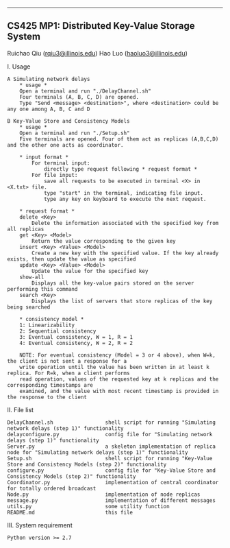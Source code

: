 -------------------------------------------------
 CS425 MP1: Distributed Key-Value Storage System
-------------------------------------------------

Ruichao Qiu (rqiu3@illinois.edu)
Hao Luo		(haoluo3@illinois.edu)

I. Usage 

	A Simulating network delays
		* usage *
		Open a terminal and run "./DelayChannel.sh"
		Four terminals (A, B, C, D) are opened.
		Type "Send <message> <destination>", where <destination> could be any one among A, B, C and D

	B Key-Value Store and Consistency Models
		* usage *
		Open a terminal and run "./Setup.sh"
		Five terminals are opened. Four of them act as replicas (A,B,C,D) and the other one acts as coordinator.
		
		* input format *
			For terminal input:
				directly type request following * request format *
			For file input:
				save all requests to be executed in terminal <X> in <X.txt> file.
				type "start" in the terminal, indicating file input.
				type any key on keyboard to execute the next request.

		* request format *
		delete <Key>
			Delete the information associated with the specified key from all replicas
		get <Key> <Model>
			Return the value corresponding to the given key
		insert <Key> <Value> <Model>
			Create a new key with the specified value. If the key already exists, then update the value as specified
		update <Key> <Value> <Model> 
			Update the value for the specified key
		show-all
			Displays all the key-value pairs stored on the server performing this command
		search <Key>
			Displays the list of servers that store replicas of the key being searched

		* consistency model *
		1: Linearizability
		2: Sequential consistency
		3: Eventual consistency, W = 1, R = 1
		4: Eventual consistency, W = 2, R = 2

		NOTE: For eventual consistency (Model = 3 or 4 above), when W=k, the client is not sent a response for a
		write operation until the value has been written in at least k replica. For R=k, when a client performs
		read operation, values of the requested key at k replicas and the corresponding timestamps are
		examined, and the value with most recent timestamp is provided in the response to the client


II. File list

	DelayChannel.sh 				shell script for running "Simulating network delays (step 1)" functionality
	delayconfigure.py 				config file for "Simulating network delays (step 1)" functionality
	Server.py 						a skeleton implementation of replica node for "Simulating network delays (step 1)" functionality
	Setup.sh 						shell script for running "Key-Value Store and Consistency Models (step 2)" functionality
	configure.py 					config file for "Key-Value Store and Consistency Models (step 2)" functionality
	Coordinator.py 					implementation of central coordinator for totally ordered broadcast
	Node.py 						implementation of node replicas
	message.py 						implementation of different messages
	utils.py 						some utility function
	README.md                       this file


III. System requirement

	Python version >= 2.7
